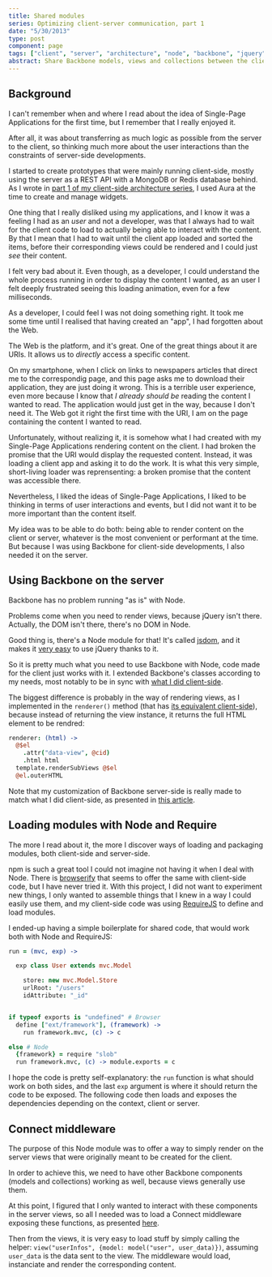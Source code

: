 ```yaml
---
title: Shared modules
series: Optimizing client-server communication, part 1
date: "5/30/2013"
type: post
component: page
tags: ["client", "server", "architecture", "node", "backbone", "jquery"]
abstract: Share Backbone models, views and collections between the client and the server.
---
```


## Background

I can't remember when and where I read about the idea of Single-Page Applications for the first time, but I remember that I really enjoyed it.

After all, it was about transferring as much logic as possible from the server to the client, so thinking much more about the user interactions than the constraints of server-side developments.

I started to create prototypes that were mainly running client-side, mostly using the server as a REST API with a MongoDB or Redis database behind. As I wrote in [part 1 of my client-side architecture series](/modular-design-and-librairies-abstraction/), I used Aura at the time to create and manage widgets.

One thing that I really disliked using my applications, and I know it was a feeling I had as an *user* and not a developer, was that I always had to wait for the client code to load to actually being able to interact with the content. By that I mean that I had to wait until the client app loaded and sorted the items, before their corresponding views could be rendered and I could just *see* their content.

I felt very bad about it. Even though, as a developer, I could understand the whole process running in order to display the content I wanted, as an user I felt deeply frustrated seeing this loading animation, even for a few milliseconds.

As a developer, I could feel I was not doing something right. It took me some time until I realised that having created an "app", I had forgotten about the Web.

The Web is the platform, and it's great. One of the great things about it are URIs. It allows us to *directly* access a specific content.

On my smartphone, when I click on links to newspapers articles that direct me to the correspondig page, and this page asks me to download their application, they are just doing it wrong. This is a terrible user experience, even more because I know that *I already should be* reading the content I wanted to read. The application would just get in the way, because I don't need it. The Web got it right the first time with the URI, I am on the page containing the content I wanted to read.

Unfortunately, without realizing it, it is somehow what I had created with my Single-Page Applications rendering content on the client. I had broken the promise that the URI would display the requested content. Instead, it was loading a client app and asking it to do the work. It is what this very simple, short-living loader was reprensenting: a broken promise that the content was accessible there.

Nevertheless, I liked the ideas of Single-Page Applications, I liked to be thinking in terms of user interactions and events, but I did not want it to be more important than the content itself.

My idea was to be able to do both: being able to render content on the client or server, whatever is the most convenient or performant at the time. But because I was using Backbone for client-side developments, I also needed it on the server.

## Using Backbone on the server

Backbone has no problem running "as is" with Node.

Problems come when you need to render views, because jQuery isn't there. Actually, the DOM isn't there, there's no DOM in Node.

Good thing is, there's a Node module for that! It's called [jsdom](https://github.com/tmpvar/jsdom), and it makes it [very easy](https://github.com/PaulLeCam/node-slob/blob/master/src/jquery.coffee) to use jQuery thanks to it.

So it is pretty much what you need to use Backbone with Node, code made for the client just works with it.
I extended Backbone's classes according to my needs, most notably to be in sync with [what I did client-side](/posts/make-your-own-framework/).

The biggest difference is probably in the way of rendering views, as I implemented in the `renderer()` method (that has [its equivalent client-side](https://github.com/PaulLeCam/slob-client/blob/master/src/ext/framework.coffee#L125)), because instead of returning the view instance, it returns the full HTML element to be rendred:
```coffeescript
renderer: (html) ->
  @$el
    .attr("data-view", @cid)
    .html html
  template.renderSubViews @$el
  @el.outerHTML
```
Note that my customization of Backbone server-side is really made to match what I did client-side, as presented in [this article](/posts/make-your-own-framework/).

## Loading modules with Node and Require

The more I read about it, the more I discover ways of loading and packaging modules, both client-side and server-side.

npm is such a great tool I could not imagine not having it when I deal with Node. There is [browserify](https://github.com/substack/node-browserify) that seems to offer the same with client-side code, but I have never tried it.
With this project, I did not want to experiment new things, I only wanted to assemble things that I knew in a way I could easily use them, and my client-side code was using [RequireJS](http://requirejs.org/) to define and load modules.

I ended-up having a simple boilerplate for shared code, that would work both with Node and RequireJS:
```coffeescript
run = (mvc, exp) ->

  exp class User extends mvc.Model

    store: new mvc.Model.Store
    urlRoot: "/users"
    idAttribute: "_id"


if typeof exports is "undefined" # Browser
  define ["ext/framework"], (framework) ->
    run framework.mvc, (c) -> c

else # Node
  {framework} = require "slob"
  run framework.mvc, (c) -> module.exports = c
```
I hope the code is pretty self-explanatory: the `run` function is what should work on both sides, and the last `exp` argument is where it should return the code to be exposed. The following code then loads and exposes the dependencies depending on the context, client or server.

## Connect middleware

The purpose of this Node module was to offer a way to simply render on the server views that were originally meant to be created for the client.

In order to achieve this, we need to have other Backbone components (models and collections) working as well, because views generally use them.

At this point, I figured that I only wanted to interact with these components in the server views, so all I needed was to load a Connect middleware exposing these functions, as presented [here](https://github.com/PaulLeCam/node-slob/blob/master/src/middleware.coffee).

Then from the views, it is very easy to load stuff by simply calling the helper: `view("userInfos", {model: model("user", user_data)})`, assuming `user_data` is the data sent to the view. The middleware would load, instanciate and render the corresponding content.
